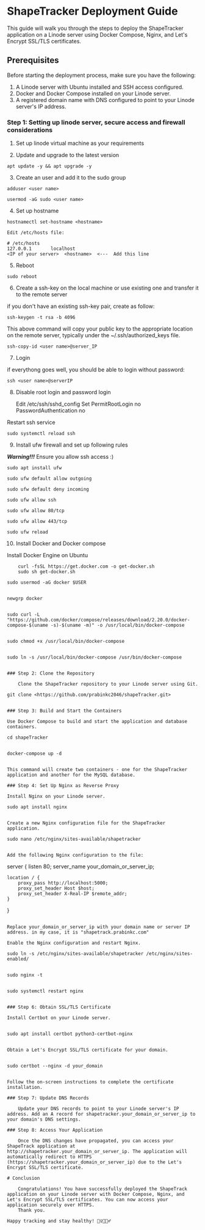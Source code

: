 # ShapeTracker Deployment Guide

This guide will walk you through the steps to deploy the ShapeTracker application on a Linode server using Docker Compose, Nginx, and Let's Encrypt SSL/TLS certificates.

## Prerequisites

Before starting the deployment process, make sure you have the following:

1. A Linode server with Ubuntu installed and SSH access configured.
2. Docker and Docker Compose installed on your Linode server.
3. A registered domain name with DNS configured to point to your Linode server's IP address.

### Step 1: Setting up linode server, secure access and firewall considerations

1. Set up linode virtual machine as your requirements

2. Update and upgrade to the latest version

```
apt update -y && apt upgrade -y
```

3. Create an user and add it to the sudo group

```
adduser <user name>
```

```
usermod -aG sudo <user name>
```

4. Set up hostname

```
hostnamectl set-hostname <hostname>
```

	Edit /etc/hosts file:
	
	# /etc/hosts
	127.0.0.1       localhost
	<IP of your server>	 <hostname>  <---  Add this line


5. Reboot

```
sudo reboot
```

6. Create a ssh-key on the local machine or use existing one and transfer it to the remote server

if you don't have an existing ssh-key pair, create as follow:

```
ssh-keygen -t rsa -b 4096
```

This above command will copy your public key to the appropriate location on the remote server, typically under the ~/.ssh/authorized_keys file.

```
ssh-copy-id <user name>@server_IP
```

7. Login

if everythong goes well, you should be able to login without password:

```
ssh <user name>@serverIP
```

8. Disable root login and password login

	Edit /etc/ssh/sshd_config
	Set PermitRootLogin no
	PasswordAuthentication no

Restart ssh service

```
sudo systemctl reload ssh
```

9. Install ufw firewall and set up following rules

***Warning!!!***
Ensure you allow ssh access :)
```
sudo apt install ufw
```
```
sudo ufw default allow outgoing
```
```
sudo ufw default deny incoming
```
```
sudo ufw allow ssh
```
```
sudo ufw allow 80/tcp
```
```
sudo ufw allow 443/tcp
```
```
sudo ufw reload
```

10. Install Docker and Docker compose

Install Docker Engine on Ubuntu

```
	curl -fsSL https://get.docker.com -o get-docker.sh
	sudo sh get-docker.sh
```

	sudo usermod -aG docker $USER

```

```
	newgrp docker

```

```
	sudo curl -L "https://github.com/docker/compose/releases/download/2.20.0/docker-compose-$(uname -s)-$(uname -m)" -o /usr/local/bin/docker-compose

```

```
	sudo chmod +x /usr/local/bin/docker-compose

```

```
	sudo ln -s /usr/local/bin/docker-compose /usr/bin/docker-compose

```

### Step 2: Clone the Repository

	Clone the ShapeTracker repository to your Linode server using Git.

```

	git clone <https://github.com/prabinkc2046/shapeTracker.git>

```

### Step 3: Build and Start the Containers

Use Docker Compose to build and start the application and database containers.

```
	
	cd shapeTracker

```

```

	docker-compose up -d

```
	
This command will create two containers - one for the ShapeTracker application and another for the MySQL database.

### Step 4: Set Up Nginx as Reverse Proxy

Install Nginx on your Linode server.

```

	sudo apt install nginx

```

Create a new Nginx configuration file for the ShapeTracker application.

```
	
	sudo nano /etc/nginx/sites-available/shapetracker

```

Add the following Nginx configuration to the file:

```
server {
    listen 80;
    server_name your_domain_or_server_ip;

    location / {
        proxy_pass http://localhost:5000;
        proxy_set_header Host $host;
        proxy_set_header X-Real-IP $remote_addr;
    }	
}

```

Replace your_domain_or_server_ip with your domain name or server IP address. in my case, it is "shapetrack.prabinkc.com"

Enable the Nginx configuration and restart Nginx.

```
	sudo ln -s /etc/nginx/sites-available/shapetracker /etc/nginx/sites-enabled/
```

```

	sudo nginx -t

```
```
	sudo systemctl restart nginx

```

### Step 6: Obtain SSL/TLS Certificate

Install Certbot on your Linode server.


```

	sudo apt install certbot python3-certbot-nginx

```

Obtain a Let's Encrypt SSL/TLS certificate for your domain.


```

	sudo certbot --nginx -d your_domain

```
	
Follow the on-screen instructions to complete the certificate installation.

### Step 7: Update DNS Records

	Update your DNS records to point to your Linode server's IP address. Add an A record for shapetracker.your_domain_or_server_ip to your domain's DNS settings.

### Step 8: Access Your Application

	Once the DNS changes have propagated, you can access your ShapeTrack application at http://shapetracker.your_domain_or_server_ip. The application will automatically redirect to HTTPS (https://shapetracker.your_domain_or_server_ip) due to the Let's Encrypt SSL/TLS certificate.

# Conclusion

	Congratulations! You have successfully deployed the ShapeTrack application on your Linode server with Docker Compose, Nginx, and Let's Encrypt SSL/TLS certificates. You can now access your application securely over HTTPS.
	Thank you.

Happy tracking and stay healthy! 🏋️‍♀️🥦🏃‍♂️




